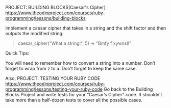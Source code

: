 PROJECT: BUILDING BLOCKS(Caesar's Cipher) https://www.theodinproject.com/courses/ruby-programming/lessons/building-blocks

Implement a caesar cipher that takes in a string and the shift factor and then outputs the modified string:

  > caesar_cipher("What a string!", 5)
  => "Bmfy f xywnsl!"   
  
Quick Tips:

You will need to remember how to convert a string into a number.
Don’t forget to wrap from z to a.
Don’t forget to keep the same case.

Also,
PROJECT: TESTING YOUR RUBY CODE https://www.theodinproject.com/courses/ruby-programming/lessons/testing-your-ruby-code
Go back to the Building Blocks Project and write tests for your “Caesar’s Cipher” code.
It shouldn’t take more than a half-dozen tests to cover all the possible cases.
